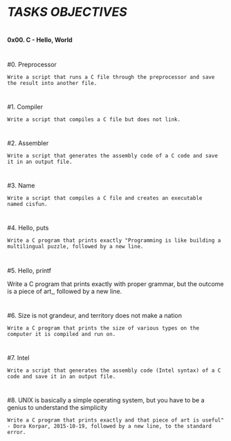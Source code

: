 # ***TASKS OBJECTIVES***
#
**0x00. C - Hello, World**
#
#0. Preprocessor


	Write a script that runs a C file through the preprocessor and save the result into another file.

#
#1. Compiler


	Write a script that compiles a C file but does not link.
#
#2. Assembler


	Write a script that generates the assembly code of a C code and save it in an output file.
#
#3. Name


	Write a script that compiles a C file and creates an executable named cisfun.
#
#4. Hello, puts


	Write a C program that prints exactly "Programming is like building a multilingual puzzle, followed by a new line.
#
#5. Hello, printf


Write a C program that prints exactly with proper grammar, but the outcome is a piece of art,, followed by a new line.
#
#6. Size is not grandeur, and territory does not make a nation


	Write a C program that prints the size of various types on the computer it is compiled and run on.
#
#7. Intel
	

	Write a script that generates the assembly code (Intel syntax) of a C code and save it in an output file.
#
#8. UNIX is basically a simple operating system, but you have to be a genius to understand the simplicity


	Write a C program that prints exactly and that piece of art is useful" - Dora Korpar, 2015-10-19, followed by a new line, to the standard error.
